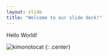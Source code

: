 ```yaml
---
layout: slide
title: "Welcome to our slide deck!"
---
```

Hello World!

![kimonotocat](https://octodex.github.com/images/kimonotocat.png)
{: .center}
